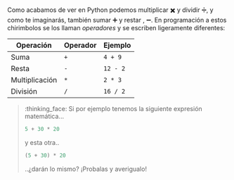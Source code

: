 Como acabamos de ver en Python podemos multiplicar :heavy_multiplication_x: y dividir :heavy_division_sign:, y como te imaginarás, también sumar   :heavy_plus_sign:  y restar , :heavy_minus_sign:. En programación a estos chirimbolos se los llaman _operadores_ y se escriben ligeramente diferentes:

|Operación	     | Operador  | Ejemplo  | 
|-------------	 |----------	|-------  |
|  Suma           | `+`       | `4 + 9`  | 
|  Resta          | `-`       | `12 - 2` | 
|  Multiplicación | `*`       | `2 * 3`  | 
|  División       | `/`       | `16 / 2` |
 
>  :thinking_face:  Si por ejemplo tenemos la siguiente expresión matemática...
>
> ```python
> 5 + 30 * 20
> ```
>
> y esta otra..
>
> ``` python
> (5 + 30) * 20
> ```
>
> ..¿darán lo mismo? ¡Probalas y averigualo!